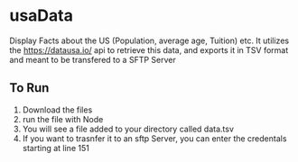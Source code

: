 # usaData

Display Facts about the US (Population, average age, Tuition) etc. It utilizes the https://datausa.io/ api to retrieve this data, and exports it in TSV format and meant to be transfered to a SFTP Server

## To Run

1. Download the files
2. run the file with Node
3. You will see a file added to your directory called data.tsv
4. If you want to trasnfer it to an sftp Server, you can enter the credentals starting at line 151
